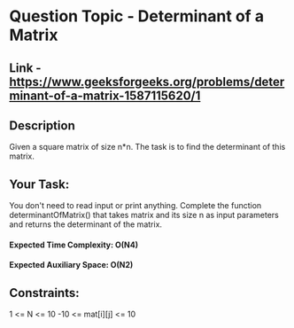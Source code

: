 # Question Topic - Determinant of a Matrix

## Link - https://www.geeksforgeeks.org/problems/determinant-of-a-matrix-1587115620/1


## Description
Given a square matrix of size n*n. The task is to find the determinant of this matrix.


## Your Task:
You don't need to read input or print anything. Complete the function determinantOfMatrix() that takes matrix and its size n as input parameters and returns the determinant of the matrix.

#### Expected Time Complexity: O(N4)
#### Expected Auxiliary Space: O(N2)

## Constraints:
1 <= N <= 10
-10 <= mat[i][j] <= 10

